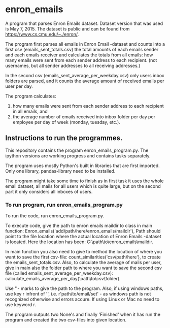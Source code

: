 # enron_emails
A program that parses Enron Emails dataset. Dataset version that was used is May 7, 2015. The dataset is public and can be found from https://www.cs.cmu.edu/~./enron/.

The program first parses all emails in Enron Email -dataset and counts into a first csv (emails_sent_totals.csv) the total amounts of each emails sender and each emails receiver and calculates the totals from all emails: how many emails were sent from each sender address to each recipient. (not usernames, but all sender addresses to all receiving addresses.)

In the second csv (emails_sent_average_per_weekday.csv) only users inbox folders are parsed, and it counts the average amount of received emails per user per day.

The program calculates:
  1) how many emails were sent from each sender address to each recipient in all emails, and
  2) the average number of emails received into inbox folder per day per employee per day of week (monday, tuesday, etc.).


## Instructions to run the programmes.

This repository contains the program enron_emails_program.py. The ipython versions are working progress and contains tasks separately.

The program uses mostly Python's built in libraries that are first imported. Only one library, pandas-library need to be installed.

The program might take some time to finish as in first task it uses the whole email dataset, all mails for all users which is quite large, but on the second part it only considers all inboxes of users.

### To run program, run enron_emails_program.py

To run the code, run enron_emails_program.py. 

To execute code, give the path to enron emails maildir to class in main function: Enron_emails('add/path/here/enron_emails/maildir'), 
Path should point to the file location where the actual location of Enron Emails -dataset is located. Here the location has been: C:\path\to\enron_emails\maildir.

In main function you also need to give to method the location of where you want to save the first csv-file:
count_similarities('csv/path/here'),
to create the emails_sent_totals.csv. Also, to calculate the average of mails per user, give in main also the folder path to where you want to save the second csv file (called emails_sent_average_per_weekday.csv): 
calculate_emails_average_per_day('path\to\csv\folder).

Use ''- marks to give the path to the program. Also, if using windows paths, use key r infront of '', i.e. r'path/to/email/set' - as windows path is not recognized otherwise and errors accure. If using Linux or Mac no need to use keyword r. 

The program outputs two None's and finally 'Finished' when it has run the program and created the two csv-files into given location.
